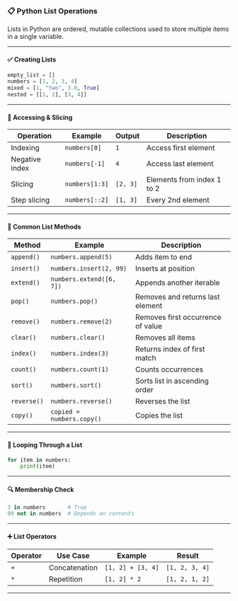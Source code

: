 ### 📋 **Python List Operations**

Lists in Python are ordered, mutable collections used to store multiple items in a single variable.

---

#### ✅ **Creating Lists**

```python
empty_list = []
numbers = [1, 2, 3, 4]
mixed = [1, "two", 3.0, True]
nested = [[1, 2], [3, 4]]
```

---

#### 🔄 **Accessing & Slicing**

| Operation      | Example        | Output   | Description                |
| -------------- | -------------- | -------- | -------------------------- |
| Indexing       | `numbers[0]`   | `1`      | Access first element       |
| Negative index | `numbers[-1]`  | `4`      | Access last element        |
| Slicing        | `numbers[1:3]` | `[2, 3]` | Elements from index 1 to 2 |
| Step slicing   | `numbers[::2]` | `[1, 3]` | Every 2nd element          |

---

#### 🧰 **Common List Methods**

| Method      | Example                   | Description                       |
| ----------- | ------------------------- | --------------------------------- |
| `append()`  | `numbers.append(5)`       | Adds item to end                  |
| `insert()`  | `numbers.insert(2, 99)`   | Inserts at position               |
| `extend()`  | `numbers.extend([6, 7])`  | Appends another iterable          |
| `pop()`     | `numbers.pop()`           | Removes and returns last element  |
| `remove()`  | `numbers.remove(2)`       | Removes first occurrence of value |
| `clear()`   | `numbers.clear()`         | Removes all items                 |
| `index()`   | `numbers.index(3)`        | Returns index of first match      |
| `count()`   | `numbers.count(1)`        | Counts occurrences                |
| `sort()`    | `numbers.sort()`          | Sorts list in ascending order     |
| `reverse()` | `numbers.reverse()`       | Reverses the list                 |
| `copy()`    | `copied = numbers.copy()` | Copies the list                   |

---

#### 🔁 **Looping Through a List**

```python
for item in numbers:
    print(item)
```

---

#### 🔍 **Membership Check**

```python
3 in numbers       # True
99 not in numbers  # Depends on contents
```

---

#### ➕ **List Operators**

| Operator | Use Case      | Example           | Result         |
| -------- | ------------- | ----------------- | -------------- |
| `+`      | Concatenation | `[1, 2] + [3, 4]` | `[1, 2, 3, 4]` |
| `*`      | Repetition    | `[1, 2] * 2`      | `[1, 2, 1, 2]` |

---
